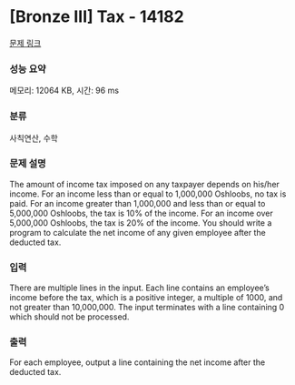 # [Bronze III] Tax - 14182 

[문제 링크](https://www.acmicpc.net/problem/14182) 

### 성능 요약

메모리: 12064 KB, 시간: 96 ms

### 분류

사칙연산, 수학

### 문제 설명

<p>The amount of income tax imposed on any taxpayer depends on his/her income. For an income less than or equal to 1,000,000 Oshloobs, no tax is paid. For an income greater than 1,000,000 and less than or equal to 5,000,000 Oshloobs, the tax is 10% of the income. For an income over 5,000,000 Oshloobs, the tax is 20% of the income. You should write a program to calculate the net income of any given employee after the deducted tax.</p>

### 입력 

 <p>There are multiple lines in the input. Each line contains an employee’s income before the tax, which is a positive integer, a multiple of 1000, and not greater than 10,000,000. The input terminates with a line containing 0 which should not be processed.</p>

### 출력 

 <p>For each employee, output a line containing the net income after the deducted tax.</p>

